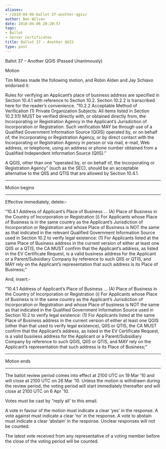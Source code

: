 ```yaml
---
aliases:
- /2010-04-06-ballot-37-another-qgis/
author: Ben Wilson
date: 2010-04-06 20:20:57
tags:
- Ballot
- Server Certificates
title: Ballot 37 – Another QGIS
type: post
---
```


Ballot 37 – Another QGIS (Passed Unanimously)

Motion

Tim Moses made the following motion, and Robin Alden and Jay Schiavo endorsed it:

Rules for verifying an Applicant’s place of business address are specified in Section 10.4.1 with reference to Section 10.2. Section 10.2.2 is transcribed here for the reader’s convenience. “10.2.2 Acceptable Method of Verification (1) Private Organization Subjects: All items listed in Section 10.2.1(1) MUST be verified directly with, or obtained directly from, the Incorporating or Registration Agency in the Applicant’s Jurisdiction of Incorporation or Registration. Such verification MAY be through use of a Qualified Government Information Source (QGIS) operated by, or on behalf of, the Incorporating or Registration Agency, or by direct contact with the Incorporating or Registration Agency in person or via mail, e-mail, Web address, or telephone, using an address or phone number obtained from a Qualified Independent Information Source (QIIS).”

A QGIS, other than one “operated by, or on behalf of, the Incorporating or Registration Agency” (such as the SEC), should be an acceptable alternative to the QIIS and QTIS that are allowed by Section 10.4.1.

______________________________________________________________________

Motion begins

______________________________________________________________________

Effective immediately, delete:-

“10.4.1 Address of Applicant’s Place of Business … (A) Place of Business in the Country of Incorporation or Registration (i) For Applicants whose Place of Business is in the same country as the Applicant’s Jurisdiction of Incorporation or Registration and whose Place of Business is NOT the same as that indicated in the relevant Qualified Government Information Source used in Section 10.2 to verify legal existence: (1) For Applicants listed at the same Place of Business address in the current version of either at least one QIIS or a QTIS, the CA MUST confirm that the Applicant’s address, as listed in the EV Certificate Request, is a valid business address for the Applicant or a Parent/Subsidiary Company by reference to such QIIS or QTIS, and MAY rely on the Applicant’s representation that such address is its Place of Business;”

And, insert:-

“10.4.1 Address of Applicant’s Place of Business … (A) Place of Business in the Country of Incorporation or Registration (i) For Applicants whose Place of Business is in the same country as the Applicant’s Jurisdiction of Incorporation or Registration and whose Place of business is NOT the same as that indicated in the Qualified Government Information Source used in Section 10.2 to verify legal existence: (1) For Applicants listed at the same Place of Business address in the current version of either at least one QGIS (other than that used to verify legal existence), QIIS or QTIS, the CA MUST confirm that the Applicant’s address, as listed in the EV Certificate Request, is a valid business address for the Applicant or a Parent/Subsidiary Company by reference to such QGIS, QIIS or QTIS, and MAY rely on the Applicant’s representation that such address is its Place of Business;”

______________________________________________________________________

Motion ends

______________________________________________________________________

The ballot review period comes into effect at 2100 UTC on 19 Mar ’10 and will close at 2100 UTC on 26 Mar ’10. Unless the motion is withdrawn during the review period, the voting period will start immediately thereafter and will close at 2100 UTC on 6 Apr ’10.

Votes must be cast by “reply all’ to this email.

A vote in favour of the motion must indicate a clear ‘yes’ in the response. A vote against must indicate a clear ‘no’ in the response. A vote to abstain must indicate a clear ‘abstain’ in the response. Unclear responses will not be counted.

The latest vote received from any representative of a voting member before the close of the voting period will be counted.